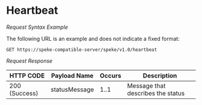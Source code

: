 # Heartbeat<a name="heartbeat"></a>

*Request Syntax Example*

The following URL is an example and does not indicate a fixed format:

```
GET https://speke-compatible-server/speke/v1.0/heartbeat
```

*Request Response*


| HTTP CODE | Payload Name | Occurs | Description | 
| --- | --- | --- | --- | 
| 200 \(Success\) | statusMessage | 1\.\.1 | Message that describes the status | 